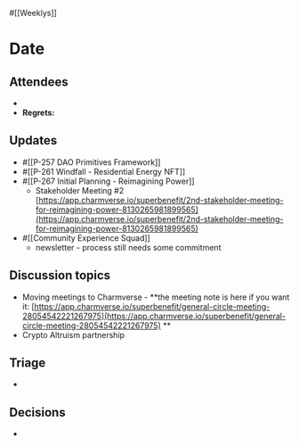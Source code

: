 #[[Weeklys]] 
# Date
## Attendees
- 
- **Regrets:** 

## Updates
- #[[P-257 DAO Primitives Framework]]
- #[[P-261 Windfall - Residential Energy NFT]]
- #[[P-267 Initial Planning - Reimagining Power]]
	- Stakeholder Meeting #2 [https://app.charmverse.io/superbenefit/2nd-stakeholder-meeting-for-reimagining-power-8130265981899565](https://app.charmverse.io/superbenefit/2nd-stakeholder-meeting-for-reimagining-power-8130265981899565) 
- #[[Community Experience Squad]] 
	- newsletter - process still needs some commitment

## Discussion topics
- Moving meetings to Charmverse - **the meeting note is here if you want it: [https://app.charmverse.io/superbenefit/general-circle-meeting-28054542221267975](https://app.charmverse.io/superbenefit/general-circle-meeting-28054542221267975) **
- Crypto Altruism partnership

## Triage
- 

## Decisions
- 
